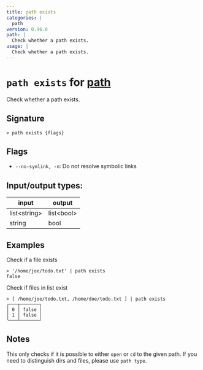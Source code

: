 ```yaml
---
title: path exists
categories: |
  path
version: 0.96.0
path: |
  Check whether a path exists.
usage: |
  Check whether a path exists.
---
```

<!-- This file is automatically generated. Please edit the command in https://github.com/nushell/nushell instead. -->

# `path exists` for [path](/commands/categories/path.md)

<div class='command-title'>Check whether a path exists.</div>

## Signature

```> path exists {flags} ```

## Flags

 -  `--no-symlink, -n`: Do not resolve symbolic links


## Input/output types:

| input        | output     |
| ------------ | ---------- |
| list\<string\> | list\<bool\> |
| string       | bool       |
## Examples

Check if a file exists
```nu
> '/home/joe/todo.txt' | path exists
false
```

Check if files in list exist
```nu
> [ /home/joe/todo.txt, /home/doe/todo.txt ] | path exists
╭───┬───────╮
│ 0 │ false │
│ 1 │ false │
╰───┴───────╯

```

## Notes
This only checks if it is possible to either `open` or `cd` to the given path.
If you need to distinguish dirs and files, please use `path type`.